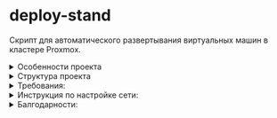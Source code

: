 # deploy-stand
Скрипт для автоматического развертывания виртуальных машин в кластере Proxmox.

<details>
<summary>
Особенности проекта
</summary>

1. Стенды для студентов разворачиваются из существующих шаблонов VM.

2. Поддержка равномерного развертывания стендов на множество нод в кластере proxmox.

3. Количество машин и схема сети настраивается пользователем и позволяет легко собрать стенд любой сложности и развернуть на любое количество пользователей.

4. В настоящее время поддерживается только создание связанных клонов VM.

</details>

<details>
<summary>
Структура проекта
</summary>

- `main.py` — точка входа

- `app/` — исходный код

  - `app/ui/cli_menus.py` — CLI-меню

  - `app/core/` — логика (Proxmox, deploy, users, config)

  - `app/utils/console.py` — цветной вывод

- `data/` — сохраняются файлы конфигурации (`deployment_config.yml`, `users_list.yml`)

Запуск:
```bash
python3 main.py
```
</details>

<details>
<summary>
Требования:
</summary>

Установить зависимости, для запуска скриптов:

```bash 
pip3 install -r requirements.txt
```
</details>

<details>
<summary>
Инструкция по настройке сети:
</summary>

При указывании сетевого адаптера необходимо указывать vmbr0 - для интернета. (В данном релизе не поддерживаются другие адаптеры которые можно указать явно)

Пример:

```
machines:
- device_type: ecorouter
  name: eco
  networks:
  - bridge: vmbr0
  - bridge: hq
  template_node: SRV1-PVE
  template_vmid: 100
- device_type: linux
  name: lin
  networks:
  - bridge: hq
  template_node: SRV1-PVE
  template_vmid: 101
```
В данном конфигурационном файле hq означает сеть которая будет создана (vmbr1000+), hq является псевдонимом будущего созданного моста.

</details>

<details>
<summary>
Балгодарности:
</summary>

Данный скрипт полностью сформирован с использованием ИИ Cursor. Примерное время от написания промпта до релиза проекта - 5 часов.

</details>
